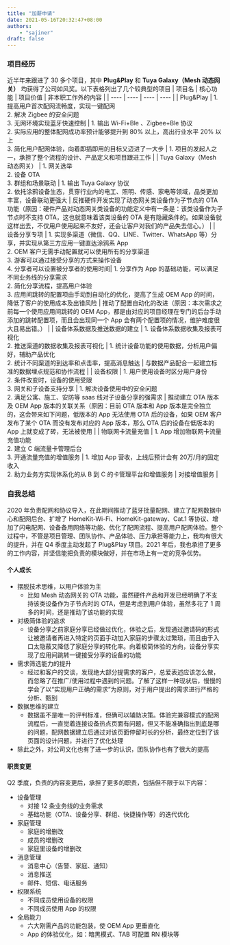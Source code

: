 ```yaml
---
title: "加薪申请"
date: 2021-05-16T20:32:47+08:00
authors:
    - "sajiner"
draft: false
---
```

### 项目经历
近半年来跟进了 30 多个项目，其中 **Plug&Play** 和 **Tuya Galaxy（Mesh 动态网关）** 均获得了公司如风奖。以下表格列出了几个较典型的项目
|  项目名   | 核心功能 | 项目价值  | 非本职工作外的内容 |
|  ----  | ----  | ----  | ----  |
| Plug&Play | 1. 提高用户首次配网流畅度，实现一键配网 <br/>2. 解决 Zigbee 的安全问题 <br/>3. 无网环境实现蓝牙快速控制 | 1. 输出 Wi-Fi+Ble 、Zigbee+Ble 协议 <br/>2. 实际应用的整体配网成功率预计能够提升到 80% 以上，高出行业水平 20% 以上 <br/>3. 简化用户配网体验，向着即插即用的目标又迈进了一大步 | 1. 项目的发起人之一，承担了整个流程的设计、产品定义和项目跟进工作 |
| Tuya Galaxy（Mesh 动态网关） | 1. 网关选举 <br/>2. 设备 OTA <br/>3. 群组和场景联动 | 1. 输出 Tuya Galaxy 协议 <br/>2. 依托涂鸦设备生态，贯穿行业内的电工、照明、传感、家电等领域，品类更加丰富，设备联动更强大 | 反推硬件开发实现了动态网关类设备作为子节点的 OTA 功能（原因：硬件产品对动态网关类设备的功能定义中有一条是：该类设备作为子节点时不支持 OTA，这也就意味着该类设备的 OTA 是有隐藏条件的。如果设备就这样出去，不仅用户使用起来不友好，还会让客户对我们的产品失去信心。） |
| 设备分享专项  | 1. 实现多渠道（微信、QQ、LINE、Twitter、WhatsApp 等）分享，并实现从第三方应用一键直达涂鸦系 App <br/>2. OEM 客户无需手动配置就可以使用所有的分享渠道 <br/>3. 游客可以通过接受分享的方式来操作设备 <br/>4. 分享者可以设置被分享者的使用时间| 1. 分享作为 App 的基础功能，可以满足不同业务线的分享需求 <br/>2. 简化分享流程，提高用户体验 <br/>3. 应用间跳转的配置项由手动到自动化的优化，提高了生成 OEM App 的时间，降低了客户的使用成本及出错风险 | 推动了配置自动化的改进（原因：本次需求之前每一个使用应用间跳转的 OEM App，都是由对应的项目经理在专门的后台手动添加的跳转配置项，而且会出现同一个 App 会有两个配置项的情况，维护难度很大且易出错。） |
| 设备体系数据及推送数据的建立  | 1. 设备体系数据收集及报表可视化 <br/>2. 推送渠道的数据收集及报表可视化 | 1. 统计设备功能的使用数据，分析用户偏好，辅助产品优化 <br/>2. 统计不同渠道的到达率和点击率，提高消息触达 | 与数据产品配合一起建立标准的数据埋点规范和协作流程 |
| 设备权限 | 1. 用户使用设备时区分用户身份 <br/>2. 条件改变时，设备的使用受限 <br/>3. 网关和子设备支持分享 | 1. 解决设备使用中的安全问题 <br/>2. 满足公寓、施工、安防等 saas 线对子设备分享的强需求 | 推动建立 OTA 版本及 OEM App 版本的关联关系（原因：目前 OTA 版本和 App 版本是完全独立的，这会带来如下问题，低版本的 App 无法使用 OTA 后的设备，如果 OEM 客户发布了某个 OTA 而没有发布对应的 App 版本，那么 OTA 后的设备在低版本的 App 上就变成了砖，无法被使用 |
| 物联网卡流量充值 | 1. App 增加物联网卡流量充值功能 <br/>2. 建立 C 端流量卡管理后台 <br/>3. 开通流量充值的增值服务 | 1. 增加 App 营收，上线后预计会有 20万/月的固定收入 <br/>2. 助力业务方实现体系化的从 B 到 C 的卡管理平台和增值服务 | 对接增值服务 |


### 自我总结
2020 年负责配网和协议导入，在此期间推动了蓝牙批量配网、建立了配网数据中心和配网后台、扩增了 HomeKit-Wi-Fi、HomeKit-gateway、Cat.1 等协议、增加了闪电配网、设备备用网络等功能、优化了配网流程、提高用户配网体验。整个过程中，不管是项目管理、团队协作、产品体验、压力承担等能力上，我均有很大的提升，并在 Q4 季度主动发起了 Plug&Play 项目。2021 年后，我也承担了更多的工作内容，并坚信能把负责的模块做好，并在市场上有一定的竞争优势。
#### 个人成长
* 摆脱技术思维，以用户体验为主
    * 比如 Mesh 动态网关的 OTA 功能，虽然硬件产品和开发已经明确了不支持该类设备作为子节点时的 OTA，但是考虑到用户体验，虽然多花了 1 周多的时间，还是推动了该功能的实现
* 对极简体验的追求
    * 设备分享之前家庭分享已经做过优化，体验之后，发现通过邀请码的形式让被邀请者再进入特定的页面手动加入家庭的步骤太过繁琐，而且由于入口太隐蔽又降低了家庭分享的转化率。向着极简体验的方向，设备分享实现了应用间跳转一键接受分享的设备的功能
* 需求筛选能力的提升
    * 经过和客户的交谈，发现绝大部分提需求的客户，总爱表述应该怎么做，而忽略了在推广/使用过程中遇到的问题。了解了这样一种现状后，慢慢的学会了以“实现用户正确的需求”为原则，对于用户提出的需求进行严格的分析、甄别
* 数据思维的建立
    * 数据虽不是唯一的评判标准，但确可以辅助决策。体验完兼容模式的配网流程后，一直觉着连接设备热点页面有问题，但又不能准确指出到底是哪的问题，配网数据建立后通过对该页面停留时长的分析，最终定位到了该页面的设计问题，并进行了优化处理
* 除此之外，对公司文化也有了进一步的认识，团队协作也有了很大的提高
#### 职责变更
Q2 季度，负责的内容变更后，承担了更多的职责，包括但不限于以下内容：
* 设备管理
    * 对接 12 条业务线的业务需求
    * 基础功能（OTA、设备分享、群组、快捷操作等）的迭代优化
* 家庭管理
    * 家庭的增删改
    * 成员的增删改
    * 家庭里设备的增删改
* 消息管理
    * 消息中心（告警、家庭、通知）
    * 消息推送
    * 邮件、短信、电话服务
* 权限系统
    * 不同成员使用设备的权限
    * 不同成员使用 App 的权限
* 全局能力
    * 六大刚需产品的功能包装，使 OEM App 更垂直化
    * App 的体验优化，如：暗黑模式、TAB 可配置 RN 模块等

